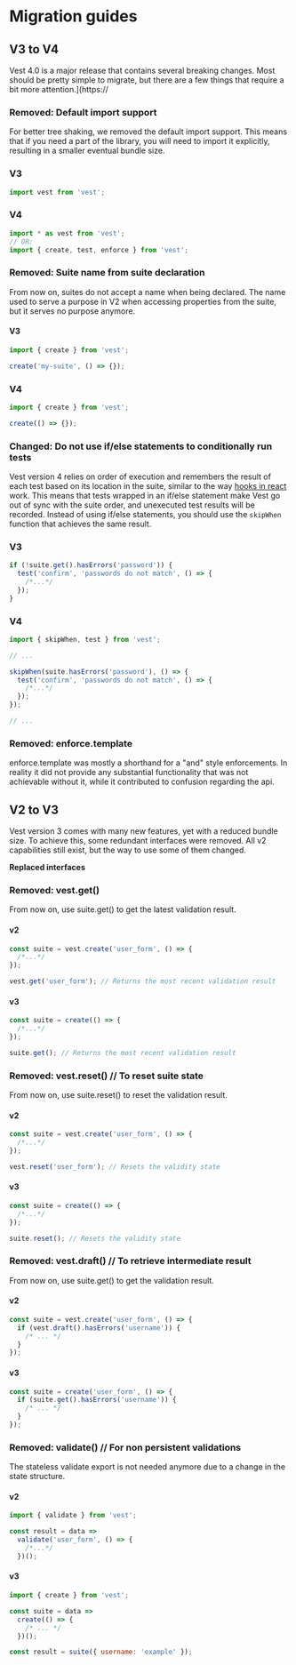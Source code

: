 # Migration guides

## V3 to V4

Vest 4.0 is a major release that contains several breaking changes. Most should be pretty simple to migrate, but there are a few things that require a bit more attention.](https://

### Removed: Default import support

For better tree shaking, we removed the default import support. This means that if you need a part of the library, you will need to import it explicitly, resulting in a smaller eventual bundle size.

### V3

```js
import vest from 'vest';
```

### V4

```js
import * as vest from 'vest';
// OR:
import { create, test, enforce } from 'vest';
```

### Removed: Suite name from suite declaration

From now on, suites do not accept a name when being declared. The name used to serve a purpose in V2 when accessing properties from the suite, but it serves no purpose anymore.

#### V3

```js
import { create } from 'vest';

create('my-suite', () => {});
```

### V4

```js
import { create } from 'vest';

create(() => {});
```

### Changed: Do not use if/else statements to conditionally run tests

Vest version 4 relies on order of execution and remembers the result of each test based on its location in the suite, similar to the way [hooks in react](https://reactjs.org/docs/hooks-rules.html) work. This means that tests wrapped in an if/else statement make Vest go out of sync with the suite order, and unexecuted test results will be recorded. Instead of using if/else statements, you should use the `skipWhen` function that achieves the same result.

### V3

```js
if (!suite.get().hasErrors('password')) {
  test('confirm', 'passwords do not match', () => {
    /*...*/
  });
}
```

### V4

```js
import { skipWhen, test } from 'vest';

// ...

skipWhen(suite.hasErrors('password'), () => {
  test('confirm', 'passwords do not match', () => {
    /*...*/
  });
});

// ...
```

### Removed: enforce.template

enforce.template was mostly a shorthand for a "and" style enforcements. In reality it did not provide any substantial functionality that was not achievable without it, while it contributed to confusion regarding the api.

## V2 to V3

Vest version 3 comes with many new features, yet with a reduced bundle size. To achieve this, some redundant interfaces were removed. All v2 capabilities still exist, but the way to use some of them changed.

**Replaced interfaces**

### Removed: vest.get()

From now on, use suite.get() to get the latest validation result.

#### v2

```js
const suite = vest.create('user_form', () => {
  /*...*/
});

vest.get('user_form'); // Returns the most recent validation result
```

#### v3

```js
const suite = create(() => {
  /*...*/
});

suite.get(); // Returns the most recent validation result
```

### Removed: vest.reset() // To reset suite state

From now on, use suite.reset() to reset the validation result.

#### v2

```js
const suite = vest.create('user_form', () => {
  /*...*/
});

vest.reset('user_form'); // Resets the validity state
```

#### v3

```js
const suite = create(() => {
  /*...*/
});

suite.reset(); // Resets the validity state
```

### Removed: vest.draft() // To retrieve intermediate result

From now on, use suite.get() to get the validation result.

#### v2

```js
const suite = vest.create('user_form', () => {
  if (vest.draft().hasErrors('username')) {
    /* ... */
  }
});
```

#### v3

```js
const suite = create('user_form', () => {
  if (suite.get().hasErrors('username')) {
    /* ... */
  }
});
```

### Removed: validate() // For non persistent validations

The stateless validate export is not needed anymore due to a change in the state structure.

#### v2

```js
import { validate } from 'vest';

const result = data =>
  validate('user_form', () => {
    /*...*/
  })();
```

#### v3

```js
import { create } from 'vest';

const suite = data =>
  create(() => {
    /* ... */
  })();

const result = suite({ username: 'example' });
```
